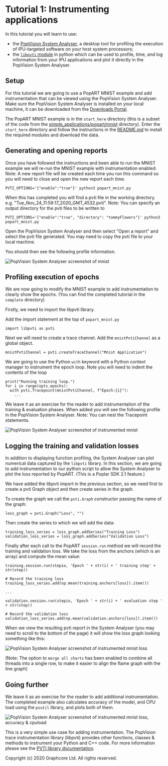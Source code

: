 # Tutorial 1: Instrumenting applications

In this tutorial you will learn to use:

- the [PopVision System Analyser](https://docs.graphcore.ai/projects/system-analyser-userguide/en/latest/), a desktop tool for profiling the execution of IPU-targeted software on your host system processors;
- the [`libpvti` module](https://docs.graphcore.ai/projects/libpvti/en/latest/index.html) in python which can be used to profile, time, and log information from your IPU applications and plot it directly in the PopVision System Analyser.

## Setup

For this tutorial we are going to use a PopART MNIST example and add instrumentation that can be viewed using the PopVision System Analyser. Make sure the PopVision System Analyser is installed on your local machine, it can be downloaded from the [Downloads Portal](https://downloads.graphcore.ai/).


The PopART MNIST example is in the `start_here` directory (this is a subset of the code from the [simple_applications/popart/mnist](../../../simple_applications/popart/mnist) directory). Enter the `start_here` directory and follow the instructions in the [README.md](start_here/README.md) to install the required modules and download the data.

## Generating and opening reports

Once you have followed the instructions and been able to run the MNIST example we will re-run the MNIST example with instrumentation enabled. Note: A new report file will be created each time you run this command so you will need to close and open the new report each time.

    PVTI_OPTIONS='{"enable":"true"}' python3 popart_mnist.py


When this has completed you will find a pvti file in the working directory. e.g. "Tue_Nov_24_11:59:17_2020_GMT_4532.pvti". Note: You can specify an output directory for the pvti files to be written to

    PVTI_OPTIONS='{"enable":"true", "directory": "tommyFlowers"}' python3 popart_mnist.py

Open the PopVision System Analyser and then select "Open a report" and select the pvti file generated. You may need to copy the pvti file to your local machine.

You should then see the following profile information.

![PopVision System Analyser screenshot of mnist](./screenshots/mnist.png)

## Profiling execution of epochs

We are now going to modify the MNIST example to add instrumentation to clearly show the epochs. (You can find the completed tutorial in the `complete` directory)

Firstly, we need to import the libpvti library.

Add the import statement at the top of `popart_mnist.py`

    import libpvti as pvti

Next we will need to create a trace channel. Add the `mnistPvtiChannel` as a global object.

    mnistPvtiChannel = pvti.createTraceChannel("Mnist Application")

We are going to use the Python `with` keyword with a Python context manager to instrument the epoch loop. Note you will need to indent the contents of the loop

    print("Running training loop.")
    for i in range(opts.epochs):
      with pvti.Tracepoint(mnistPvtiChannel, f"Epoch:{i}"):
        ...

We leave it as an exercise for the reader to add instrumentation of the training & evaluation phases. When added you will see the following profile in the PopVision System Analyser. Note: You can nest the Tracepoint statements.

![PopVision System Analyser screenshot of instrumented mnist](./screenshots/mnist_instrumented.png)

## Logging the training and validation losses

In addition to displaying function profiling, the System Analyser can plot numerical data captured by the `libpvti` library.
In this section, we are going to add instrumentation to our python script to allow the System Analyser to plot the loss reported by PopART. (This is a Poplar SDK 2.1 feature.)

We have added the libpvti import in the previous section, so we need first to create a pvti Graph object and then create series in the graph.

To create the graph we call the `pvti.Graph` constructor passing the name of the graph:

    loss_graph = pvti.Graph("Loss", "")

Then create the series to which we will add the data:

    training_loss_series = loss_graph.addSeries("Training Loss")
    validation_loss_series = loss_graph.addSeries("Validation Loss")

Finally after each call to the PopART `session.run` method we will record the training and validation loss. We take the loss from the anchors (which is an array) and compute the mean value:

    training.session.run(stepio, 'Epoch ' + str(i) + ' training step' + str(step))

    # Record the training loss
    training_loss_series.add(np.mean(training.anchors[loss]).item())

    ...

    validation.session.run(stepio, 'Epoch ' + str(i) + ' evaluation step ' + str(step))

    # Record the validation loss
    validation_loss_series.add(np.mean(validation.anchors[loss]).item())


When we view the resulting pvti report in the System Analyser (you may need to scroll to the bottom of the page) it will show the loss graph looking something like this:

![PopVision System Analyser screenshot of instrumented mnist loss](./screenshots/mnist_instrumented_loss.png)

(Note: The option to `merge all charts` has been enabled to combine all threads into a single row, to make it easier to align the flame graph with the line graph)

## Going further

We leave it as an exercise for the reader to add additional instrumentation. The completed example also
calculates accuracy of the model, and CPU load using the `psutil` library, and plots both of them.

![PopVision System Analyser screenshot of instrumented mnist loss, accuracy & cpuload](./screenshots/mnist_instrumented_loss_accuracy_cpuload.png)


This is a very simple use case for adding instrumentation. The PopVision trace instrumentation library (libpvti) provides other functions, classes & methods to instrument your Python and C++ code. For more information please see the [PVTI library documentation](https://docs.graphcore.ai/projects/libpvti/en/latest/index.html).

Copyright (c) 2020 Graphcore Ltd. All rights reserved.
